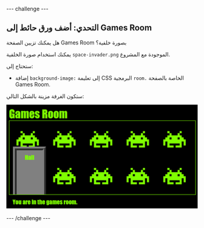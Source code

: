 --- challenge ---
## التحدي: أضف ورق حائط إلى Games Room

هل يمكنك تزيين الصفحة Games Room بصورة خلفية؟

يمكنك استخدام صورة الخلفية `space-invader.png` الموجودة مع المشروع. 

ستحتاج إلى:

+ إضافة `background-image:` إلى تعليمة CSS البرمجية `room.` الخاصة بالصفحة Games Room. 

ستكون الغرفة مزينة بالشكل التالي:

![screenshot](images/rooms-games-finished.png)	




--- /challenge ---